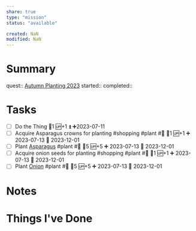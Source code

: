```yaml
---
share: true
type: "mission"
status: "available"

created: NaN 
modified: NaN
---
```

 
# Summary
quest:: [Autumn Planting 2023](./Autumn%20Planting%202023.md)
started:: 
completed::
# Tasks
- [ ] Do the Thing 🥄1 🆙+1 ⏫ ➕2023-07-11
- [ ] Acquire Asparagus crowns for planting #shopping #plant #🌱 🥄1 🆙+1 ➕ 2023-07-13 🛫 2023-12-01 
- [ ] Plant [Asparagus](../../05%20-%20Learning%20%F0%9F%93%9C/04%20-%20Botany%20%F0%9F%AA%B4/Asparagus.md) #plant #🌱 🥄5 🆙+5 ➕ 2023-07-13 🛫 2023-12-01 
- [ ] Acquire onion seeds for planting #shopping #plant #🌱 🥄1 🆙+1 ➕ 2023-07-13 🛫 2023-12-01 
- [ ] Plant [Onion](Onion.md) #plant #🌱 🥄5 🆙+5 ➕ 2023-07-13 🛫 2023-12-01 
# Notes

# Things I've Done